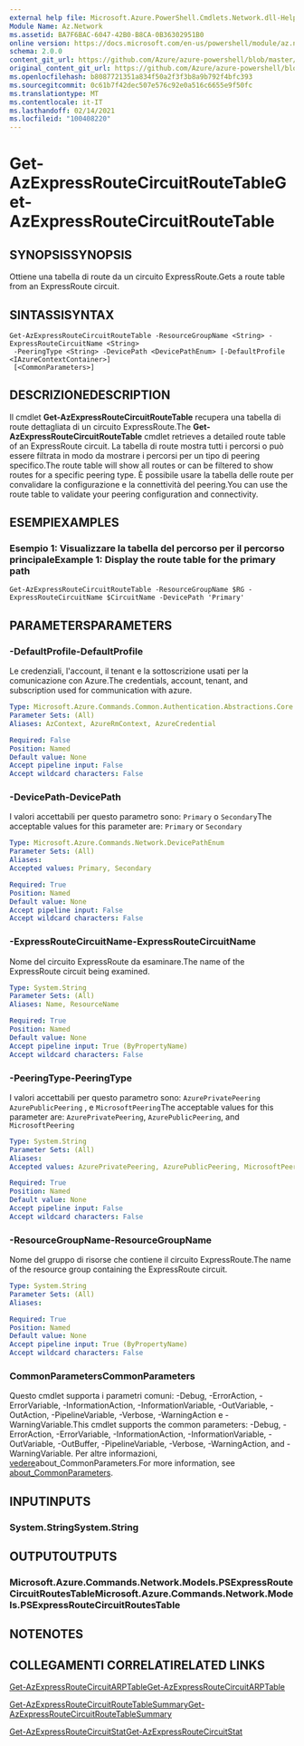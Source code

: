 ```yaml
---
external help file: Microsoft.Azure.PowerShell.Cmdlets.Network.dll-Help.xml
Module Name: Az.Network
ms.assetid: BA7F6BAC-6047-42B0-B8CA-0B36302951B0
online version: https://docs.microsoft.com/en-us/powershell/module/az.network/get-azexpressroutecircuitroutetable
schema: 2.0.0
content_git_url: https://github.com/Azure/azure-powershell/blob/master/src/Network/Network/help/Get-AzExpressRouteCircuitRouteTable.md
original_content_git_url: https://github.com/Azure/azure-powershell/blob/master/src/Network/Network/help/Get-AzExpressRouteCircuitRouteTable.md
ms.openlocfilehash: b8087721351a834f50a2f3f3b8a9b792f4bfc393
ms.sourcegitcommit: 0c61b7f42dec507e576c92e0a516c6655e9f50fc
ms.translationtype: MT
ms.contentlocale: it-IT
ms.lasthandoff: 02/14/2021
ms.locfileid: "100408220"
---
```

# <span data-ttu-id="35b5f-101">Get-AzExpressRouteCircuitRouteTable</span><span class="sxs-lookup"><span data-stu-id="35b5f-101">Get-AzExpressRouteCircuitRouteTable</span></span>

## <span data-ttu-id="35b5f-102">SYNOPSIS</span><span class="sxs-lookup"><span data-stu-id="35b5f-102">SYNOPSIS</span></span>
<span data-ttu-id="35b5f-103">Ottiene una tabella di route da un circuito ExpressRoute.</span><span class="sxs-lookup"><span data-stu-id="35b5f-103">Gets a route table from an ExpressRoute circuit.</span></span>

## <span data-ttu-id="35b5f-104">SINTASSI</span><span class="sxs-lookup"><span data-stu-id="35b5f-104">SYNTAX</span></span>

```
Get-AzExpressRouteCircuitRouteTable -ResourceGroupName <String> -ExpressRouteCircuitName <String>
 -PeeringType <String> -DevicePath <DevicePathEnum> [-DefaultProfile <IAzureContextContainer>]
 [<CommonParameters>]
```

## <span data-ttu-id="35b5f-105">DESCRIZIONE</span><span class="sxs-lookup"><span data-stu-id="35b5f-105">DESCRIPTION</span></span>
<span data-ttu-id="35b5f-106">Il cmdlet **Get-AzExpressRouteCircuitRouteTable** recupera una tabella di route dettagliata di un circuito ExpressRoute.</span><span class="sxs-lookup"><span data-stu-id="35b5f-106">The **Get-AzExpressRouteCircuitRouteTable** cmdlet retrieves a detailed route table of an ExpressRoute circuit.</span></span> <span data-ttu-id="35b5f-107">La tabella di route mostra tutti i percorsi o può essere filtrata in modo da mostrare i percorsi per un tipo di peering specifico.</span><span class="sxs-lookup"><span data-stu-id="35b5f-107">The route table will show all routes or can be filtered to show routes for a specific peering type.</span></span> <span data-ttu-id="35b5f-108">È possibile usare la tabella delle route per convalidare la configurazione e la connettività del peering.</span><span class="sxs-lookup"><span data-stu-id="35b5f-108">You can use the route table to validate your peering configuration and connectivity.</span></span>

## <span data-ttu-id="35b5f-109">ESEMPI</span><span class="sxs-lookup"><span data-stu-id="35b5f-109">EXAMPLES</span></span>

### <span data-ttu-id="35b5f-110">Esempio 1: Visualizzare la tabella del percorso per il percorso principale</span><span class="sxs-lookup"><span data-stu-id="35b5f-110">Example 1: Display the route table for the primary path</span></span>
```
Get-AzExpressRouteCircuitRouteTable -ResourceGroupName $RG -ExpressRouteCircuitName $CircuitName -DevicePath 'Primary'
```

## <span data-ttu-id="35b5f-111">PARAMETERS</span><span class="sxs-lookup"><span data-stu-id="35b5f-111">PARAMETERS</span></span>

### <span data-ttu-id="35b5f-112">-DefaultProfile</span><span class="sxs-lookup"><span data-stu-id="35b5f-112">-DefaultProfile</span></span>
<span data-ttu-id="35b5f-113">Le credenziali, l'account, il tenant e la sottoscrizione usati per la comunicazione con Azure.</span><span class="sxs-lookup"><span data-stu-id="35b5f-113">The credentials, account, tenant, and subscription used for communication with azure.</span></span>

```yaml
Type: Microsoft.Azure.Commands.Common.Authentication.Abstractions.Core.IAzureContextContainer
Parameter Sets: (All)
Aliases: AzContext, AzureRmContext, AzureCredential

Required: False
Position: Named
Default value: None
Accept pipeline input: False
Accept wildcard characters: False
```

### <span data-ttu-id="35b5f-114">-DevicePath</span><span class="sxs-lookup"><span data-stu-id="35b5f-114">-DevicePath</span></span>
<span data-ttu-id="35b5f-115">I valori accettabili per questo parametro sono: `Primary` o `Secondary`</span><span class="sxs-lookup"><span data-stu-id="35b5f-115">The acceptable values for this parameter are: `Primary` or `Secondary`</span></span>

```yaml
Type: Microsoft.Azure.Commands.Network.DevicePathEnum
Parameter Sets: (All)
Aliases:
Accepted values: Primary, Secondary

Required: True
Position: Named
Default value: None
Accept pipeline input: False
Accept wildcard characters: False
```

### <span data-ttu-id="35b5f-116">-ExpressRouteCircuitName</span><span class="sxs-lookup"><span data-stu-id="35b5f-116">-ExpressRouteCircuitName</span></span>
<span data-ttu-id="35b5f-117">Nome del circuito ExpressRoute da esaminare.</span><span class="sxs-lookup"><span data-stu-id="35b5f-117">The name of the ExpressRoute circuit being examined.</span></span>

```yaml
Type: System.String
Parameter Sets: (All)
Aliases: Name, ResourceName

Required: True
Position: Named
Default value: None
Accept pipeline input: True (ByPropertyName)
Accept wildcard characters: False
```

### <span data-ttu-id="35b5f-118">-PeeringType</span><span class="sxs-lookup"><span data-stu-id="35b5f-118">-PeeringType</span></span>
<span data-ttu-id="35b5f-119">I valori accettabili per questo parametro sono: `AzurePrivatePeering` `AzurePublicPeering` , e `MicrosoftPeering`</span><span class="sxs-lookup"><span data-stu-id="35b5f-119">The acceptable values for this parameter are: `AzurePrivatePeering`, `AzurePublicPeering`, and `MicrosoftPeering`</span></span>

```yaml
Type: System.String
Parameter Sets: (All)
Aliases:
Accepted values: AzurePrivatePeering, AzurePublicPeering, MicrosoftPeering

Required: True
Position: Named
Default value: None
Accept pipeline input: False
Accept wildcard characters: False
```

### <span data-ttu-id="35b5f-120">-ResourceGroupName</span><span class="sxs-lookup"><span data-stu-id="35b5f-120">-ResourceGroupName</span></span>
<span data-ttu-id="35b5f-121">Nome del gruppo di risorse che contiene il circuito ExpressRoute.</span><span class="sxs-lookup"><span data-stu-id="35b5f-121">The name of the resource group containing the ExpressRoute circuit.</span></span>

```yaml
Type: System.String
Parameter Sets: (All)
Aliases:

Required: True
Position: Named
Default value: None
Accept pipeline input: True (ByPropertyName)
Accept wildcard characters: False
```

### <span data-ttu-id="35b5f-122">CommonParameters</span><span class="sxs-lookup"><span data-stu-id="35b5f-122">CommonParameters</span></span>
<span data-ttu-id="35b5f-123">Questo cmdlet supporta i parametri comuni: -Debug, -ErrorAction, -ErrorVariable, -InformationAction, -InformationVariable, -OutVariable, -OutAction, -PipelineVariable, -Verbose, -WarningAction e -WarningVariable.</span><span class="sxs-lookup"><span data-stu-id="35b5f-123">This cmdlet supports the common parameters: -Debug, -ErrorAction, -ErrorVariable, -InformationAction, -InformationVariable, -OutVariable, -OutBuffer, -PipelineVariable, -Verbose, -WarningAction, and -WarningVariable.</span></span> <span data-ttu-id="35b5f-124">Per altre informazioni, [vedere](http://go.microsoft.com/fwlink/?LinkID=113216)about_CommonParameters.</span><span class="sxs-lookup"><span data-stu-id="35b5f-124">For more information, see [about_CommonParameters](http://go.microsoft.com/fwlink/?LinkID=113216).</span></span>

## <span data-ttu-id="35b5f-125">INPUT</span><span class="sxs-lookup"><span data-stu-id="35b5f-125">INPUTS</span></span>

### <span data-ttu-id="35b5f-126">System.String</span><span class="sxs-lookup"><span data-stu-id="35b5f-126">System.String</span></span>

## <span data-ttu-id="35b5f-127">OUTPUT</span><span class="sxs-lookup"><span data-stu-id="35b5f-127">OUTPUTS</span></span>

### <span data-ttu-id="35b5f-128">Microsoft.Azure.Commands.Network.Models.PSExpressRouteCircuitRoutesTable</span><span class="sxs-lookup"><span data-stu-id="35b5f-128">Microsoft.Azure.Commands.Network.Models.PSExpressRouteCircuitRoutesTable</span></span>

## <span data-ttu-id="35b5f-129">NOTE</span><span class="sxs-lookup"><span data-stu-id="35b5f-129">NOTES</span></span>

## <span data-ttu-id="35b5f-130">COLLEGAMENTI CORRELATI</span><span class="sxs-lookup"><span data-stu-id="35b5f-130">RELATED LINKS</span></span>

[<span data-ttu-id="35b5f-131">Get-AzExpressRouteCircuitARPTable</span><span class="sxs-lookup"><span data-stu-id="35b5f-131">Get-AzExpressRouteCircuitARPTable</span></span>](Get-AzExpressRouteCircuitARPTable.md)

[<span data-ttu-id="35b5f-132">Get-AzExpressRouteCircuitRouteTableSummary</span><span class="sxs-lookup"><span data-stu-id="35b5f-132">Get-AzExpressRouteCircuitRouteTableSummary</span></span>](Get-AzExpressRouteCircuitRouteTableSummary.md)

[<span data-ttu-id="35b5f-133">Get-AzExpressRouteCircuitStat</span><span class="sxs-lookup"><span data-stu-id="35b5f-133">Get-AzExpressRouteCircuitStat</span></span>](Get-AzExpressRouteCircuitStat.md)
